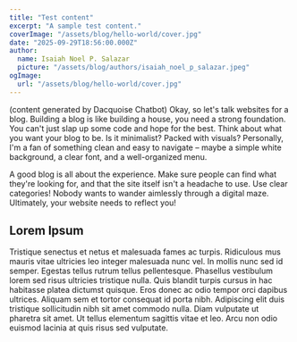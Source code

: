 ```yaml
---
title: "Test content"
excerpt: "A sample test content."
coverImage: "/assets/blog/hello-world/cover.jpg"
date: "2025-09-29T18:56:00.000Z"
author:
  name: Isaiah Noel P. Salazar
  picture: "/assets/blog/authors/isaiah_noel_p_salazar.jpeg"
ogImage:
  url: "/assets/blog/hello-world/cover.jpg"
---
```


(content generated by Dacquoise Chatbot) Okay, so let's talk websites for a blog. Building a blog is like building a house, you need a strong foundation. You can't just slap up some code and hope for the best. Think about what you want your blog to be. Is it minimalist? Packed with visuals? Personally, I'm a fan of something clean and easy to navigate – maybe a simple white background, a clear font, and a well-organized menu.

A good blog is all about the experience. Make sure people can find what they're looking for, and that the site itself isn't a headache to use. Use clear categories! Nobody wants to wander aimlessly through a digital maze. Ultimately, your website needs to reflect you!

## Lorem Ipsum

Tristique senectus et netus et malesuada fames ac turpis. Ridiculous mus mauris vitae ultricies leo integer malesuada nunc vel. In mollis nunc sed id semper. Egestas tellus rutrum tellus pellentesque. Phasellus vestibulum lorem sed risus ultricies tristique nulla. Quis blandit turpis cursus in hac habitasse platea dictumst quisque. Eros donec ac odio tempor orci dapibus ultrices. Aliquam sem et tortor consequat id porta nibh. Adipiscing elit duis tristique sollicitudin nibh sit amet commodo nulla. Diam vulputate ut pharetra sit amet. Ut tellus elementum sagittis vitae et leo. Arcu non odio euismod lacinia at quis risus sed vulputate.
